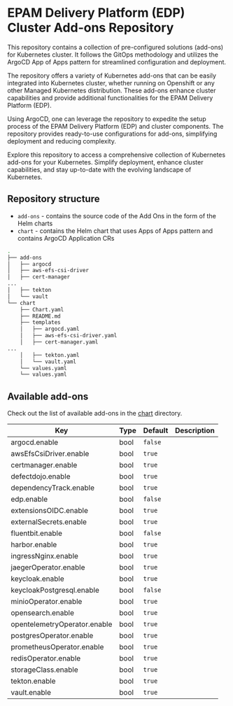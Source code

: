 # EPAM Delivery Platform (EDP) Cluster Add-ons Repository

This repository contains a collection of pre-configured solutions (add-ons) for Kubernetes cluster. It follows the GitOps methodology and utilizes the ArgoCD App of Apps pattern for streamlined configuration and deployment.

The repository offers a variety of Kubernetes add-ons that can be easily integrated into Kubernetes cluster, whether running on Openshift or any other Managed Kubernetes distribution. These add-ons enhance cluster capabilities and provide additional functionalities for the EPAM Delivery Platform (EDP).

Using ArgoCD, one can leverage the repository to expedite the setup process of the EPAM Delivery Platform (EDP) and cluster components. The repository provides ready-to-use configurations for add-ons, simplifying deployment and reducing complexity.

Explore this repository to access a comprehensive collection of Kubernetes add-ons for your Kubernetes. Simplify deployment, enhance cluster capabilities, and stay up-to-date with the evolving landscape of Kubernetes.

## Repository structure

* `add-ons` - contains the source code of the Add Ons in the form of the Helm charts
* `chart` - contains the Helm chart that uses Apps of Apps pattern and contains ArgoCD Application CRs

```bash
.
├── add-ons
│   ├── argocd
│   ├── aws-efs-csi-driver
│   ├── cert-manager
...
│   ├── tekton
│   └── vault
└── chart
    ├── Chart.yaml
    ├── README.md
    ├── templates
    │   ├── argocd.yaml
    │   ├── aws-efs-csi-driver.yaml
    │   ├── cert-manager.yaml
...
    │   ├── tekton.yaml
    │   └── vault.yaml
    └── values.yaml
    └── values.yaml
```

## Available add-ons

Check out the list of available add-ons in the [chart](chart/clusters/default/apps/README.md) directory.

| Key | Type | Default | Description |
|-----|------|---------|-------------|
| argocd.enable | bool | `false` |  |
| awsEfsCsiDriver.enable | bool | `true` |  |
| certmanager.enable | bool | `true` |  |
| defectdojo.enable | bool | `true` |  |
| dependencyTrack.enable | bool | `true` |  |
| edp.enable | bool | `false` |  |
| extensionsOIDC.enable | bool | `true` |  |
| externalSecrets.enable | bool | `true` |  |
| fluentbit.enable | bool | `false` |  |
| harbor.enable | bool | `true` |  |
| ingressNginx.enable | bool | `true` |  |
| jaegerOperator.enable | bool | `true` |  |
| keycloak.enable | bool | `true` |  |
| keycloakPostgresql.enable | bool | `false` |  |
| minioOperator.enable | bool | `true` |  |
| opensearch.enable | bool | `true` |  |
| opentelemetryOperator.enable | bool | `true` |  |
| postgresOperator.enable | bool | `true` |  |
| prometheusOperator.enable | bool | `true` |  |
| redisOperator.enable | bool | `true` |  |
| storageClass.enable | bool | `true` |  |
| tekton.enable | bool | `true` |  |
| vault.enable | bool | `true` |  |
